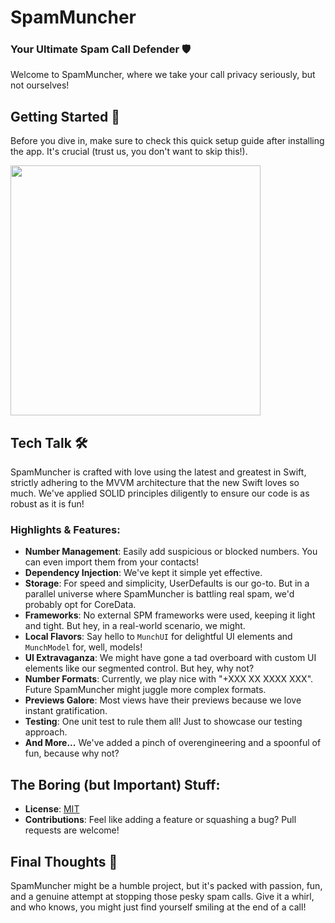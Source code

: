 # SpamMuncher
### Your Ultimate Spam Call Defender 🛡️

Welcome to SpamMuncher, where we take your call privacy seriously, but not ourselves!

## Getting Started 🚀
Before you dive in, make sure to check this quick setup guide after installing the app. It's crucial (trust us, you don't want to skip this!).

<img src="https://github.com/sarcevic-luka/SpamMuncher/assets/52749091/b7ea63d9-6d7c-43c2-858b-8747dd1b9f86" width="400" height="auto">

## Tech Talk 🛠️
SpamMuncher is crafted with love using the latest and greatest in Swift, strictly adhering to the MVVM architecture that the new Swift loves so much. We've applied SOLID principles diligently to ensure our code is as robust as it is fun!

### Highlights & Features:
- **Number Management**: Easily add suspicious or blocked numbers. You can even import them from your contacts!
- **Dependency Injection**: We've kept it simple yet effective.
- **Storage**: For speed and simplicity, UserDefaults is our go-to. But in a parallel universe where SpamMuncher is battling real spam, we'd probably opt for CoreData.
- **Frameworks**: No external SPM frameworks were used, keeping it light and tight. But hey, in a real-world scenario, we might.
- **Local Flavors**: Say hello to `MunchUI` for delightful UI elements and `MunchModel` for, well, models!
- **UI Extravaganza**: We might have gone a tad overboard with custom UI elements like our segmented control. But hey, why not?
- **Number Formats**: Currently, we play nice with "+XXX XX XXXX XXX". Future SpamMuncher might juggle more complex formats.
- **Previews Galore**: Most views have their previews because we love instant gratification.
- **Testing**: One unit test to rule them all! Just to showcase our testing approach.
- **And More...** We've added a pinch of overengineering and a spoonful of fun, because why not?

## The Boring (but Important) Stuff:
- **License**: [MIT](LICENSE)
- **Contributions**: Feel like adding a feature or squashing a bug? Pull requests are welcome!

## Final Thoughts 💭
SpamMuncher might be a humble project, but it's packed with passion, fun, and a genuine attempt at stopping those pesky spam calls. Give it a whirl, and who knows, you might just find yourself smiling at the end of a call! 
